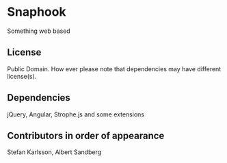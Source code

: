 
Snaphook
=====

Something web based

License
-----------
Public Domain. How ever please note that dependencies may have different license(s).

Dependencies
-----------
jQuery, Angular, Strophe.js and some extensions

Contributors in order of appearance
-----------
Stefan Karlsson, Albert Sandberg
